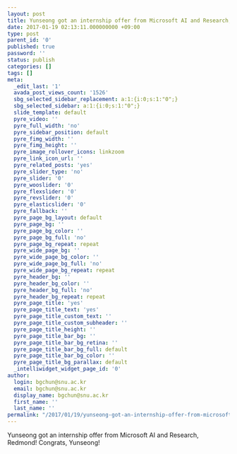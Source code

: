 ```yaml
---
layout: post
title: Yunseong got an internship offer from Microsoft AI and Research, Redmond!
date: 2017-01-19 02:13:11.000000000 +09:00
type: post
parent_id: '0'
published: true
password: ''
status: publish
categories: []
tags: []
meta:
  _edit_last: '1'
  avada_post_views_count: '1526'
  sbg_selected_sidebar_replacement: a:1:{i:0;s:1:"0";}
  sbg_selected_sidebar: a:1:{i:0;s:1:"0";}
  slide_template: default
  pyre_video: ''
  pyre_full_width: 'no'
  pyre_sidebar_position: default
  pyre_fimg_width: ''
  pyre_fimg_height: ''
  pyre_image_rollover_icons: linkzoom
  pyre_link_icon_url: ''
  pyre_related_posts: 'yes'
  pyre_slider_type: 'no'
  pyre_slider: '0'
  pyre_wooslider: '0'
  pyre_flexslider: '0'
  pyre_revslider: '0'
  pyre_elasticslider: '0'
  pyre_fallback: ''
  pyre_page_bg_layout: default
  pyre_page_bg: ''
  pyre_page_bg_color: ''
  pyre_page_bg_full: 'no'
  pyre_page_bg_repeat: repeat
  pyre_wide_page_bg: ''
  pyre_wide_page_bg_color: ''
  pyre_wide_page_bg_full: 'no'
  pyre_wide_page_bg_repeat: repeat
  pyre_header_bg: ''
  pyre_header_bg_color: ''
  pyre_header_bg_full: 'no'
  pyre_header_bg_repeat: repeat
  pyre_page_title: 'yes'
  pyre_page_title_text: 'yes'
  pyre_page_title_custom_text: ''
  pyre_page_title_custom_subheader: ''
  pyre_page_title_height: ''
  pyre_page_title_bar_bg: ''
  pyre_page_title_bar_bg_retina: ''
  pyre_page_title_bar_bg_full: default
  pyre_page_title_bar_bg_color: ''
  pyre_page_title_bg_parallax: default
  _intelliwidget_widget_page_id: '0'
author:
  login: bgchun@snu.ac.kr
  email: bgchun@snu.ac.kr
  display_name: bgchun@snu.ac.kr
  first_name: ''
  last_name: ''
permalink: "/2017/01/19/yunseong-got-an-internship-offer-from-microsoft-ai-and-research-redmond/"
---
```

<p>Yunseong got an internship offer from Microsoft AI and Research, Redmond! Congrats, Yunseong!</p>
